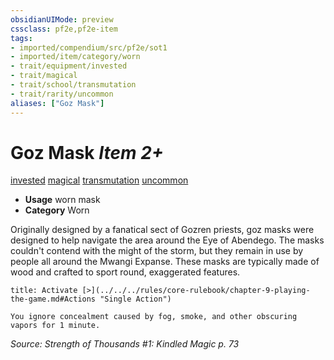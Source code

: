 ```yaml
---
obsidianUIMode: preview
cssclass: pf2e,pf2e-item
tags:
- imported/compendium/src/pf2e/sot1
- imported/item/category/worn
- trait/equipment/invested
- trait/magical
- trait/school/transmutation
- trait/rarity/uncommon
aliases: ["Goz Mask"]
---
```

# Goz Mask *Item 2+*  
[invested](invested.md)  [magical](magical.md)  [transmutation](transmutation.md)  [uncommon](uncommon.md)  

- **Usage** worn mask
- **Category** Worn

Originally designed by a fanatical sect of Gozren priests, goz masks were designed to help navigate the area around the Eye of Abendego. The masks couldn't contend with the might of the storm, but they remain in use by people all around the Mwangi Expanse. These masks are typically made of wood and crafted to sport round, exaggerated features.

```ad-embed-ability
title: Activate [>](../../../rules/core-rulebook/chapter-9-playing-the-game.md#Actions "Single Action")

You ignore concealment caused by fog, smoke, and other obscuring vapors for 1 minute.
```

*Source: Strength of Thousands #1: Kindled Magic p. 73*
